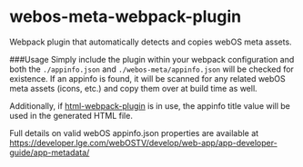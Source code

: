 # webos-meta-webpack-plugin
Webpack plugin that automatically detects and copies webOS meta assets.

###Usage
Simply include the plugin within your webpack configuration and both the `./appinfo.json` and `./webos-meta/appinfo.json` will be checked for existence.
If an appinfo is found, it will be scanned for any related webOS meta assets (icons, etc.) and copy them over at build time as well.

Additionally, if [html-webpack-plugin](https://github.com/ampedandwired/html-webpack-plugin) is in use, the appinfo title value will be used in the 
generated HTML file.

Full details on valid webOS appinfo.json properties are available at https://developer.lge.com/webOSTV/develop/web-app/app-developer-guide/app-metadata/
